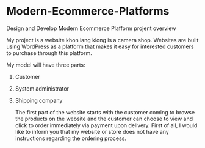 # Modern-Ecommerce-Platforms
Design and Develop Modern Ecommerce Plafform
projent overview

My project is a website khon lang klong is a camera shop. Websites are built using WordPress as a platform that makes it easy for interested customers to purchase through this platform.

My model will have three parts: 
1. Customer
2. System administrator
3. Shipping company

   The first part of the website starts with the customer coming to browse the products on the website and the customer can choose to view and click to order immediately via payment upon delivery. First of all, I would like to inform you that my website or store does not have any instructions regarding the ordering process.
